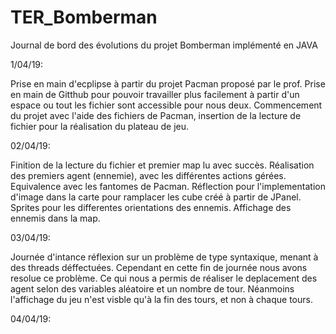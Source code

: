 # TER_Bomberman

Journal de bord des évolutions du projet Bomberman implémenté en JAVA

1/04/19:

Prise en main d'ecplipse à partir du projet Pacman proposé par le prof.
Prise en main de Gitthub pour pouvoir travailler plus facilement à partir d'un espace ou tout les fichier sont accessible pour nous deux.
Commencement du projet avec l'aide des fichiers de Pacman, insertion de la lecture de fichier pour la réalisation du plateau de jeu.

02/04/19:

Finition de la lecture du fichier et premier map lu avec succès. Réalisation des premiers agent (ennemie), avec les différentes actions gérées. Equivalence avec les fantomes de Pacman. Réflection pour l'implementation
d'image dans la carte pour ramplacer les cube créé à partir de JPanel. Sprites pour les differentes orientations des ennemis.
Affichage des ennemis dans la map.

03/04/19:

Journée d'intance réflexion sur un problème de type syntaxique, menant à des threads déffectuées. Cependant en cette fin de journée nous avons resolue ce problème. Ce qui nous a permis de réaliser le deplacement des agent selon des variables aléatoire et un nombre de tour. Néanmoins l'affichage du jeu n'est visble qu'à la fin des tours, et non à chaque tours.

04/04/19:




